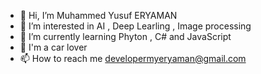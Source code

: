 - 👋 Hi, I’m Muhammed Yusuf ERYAMAN
- 👀 I’m interested in AI , Deep Learling , Image processing 
- 🌱 I’m currently learning Phyton , C# and JavaScript 
- 🚗 I'm a car lover
- 📫 How to reach me developermyeryaman@gmail.com
